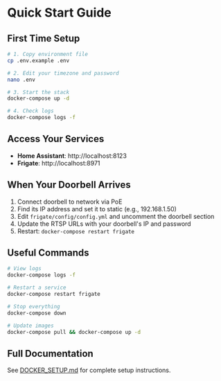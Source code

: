 # Quick Start Guide

## First Time Setup

```bash
# 1. Copy environment file
cp .env.example .env

# 2. Edit your timezone and password
nano .env

# 3. Start the stack
docker-compose up -d

# 4. Check logs
docker-compose logs -f
```

## Access Your Services

- **Home Assistant**: http://localhost:8123
- **Frigate**: http://localhost:8971

## When Your Doorbell Arrives

1. Connect doorbell to network via PoE
2. Find its IP address and set it to static (e.g., 192.168.1.50)
3. Edit `frigate/config/config.yml` and uncomment the doorbell section
4. Update the RTSP URLs with your doorbell's IP and password
5. Restart: `docker-compose restart frigate`

## Useful Commands

```bash
# View logs
docker-compose logs -f

# Restart a service
docker-compose restart frigate

# Stop everything
docker-compose down

# Update images
docker-compose pull && docker-compose up -d
```

## Full Documentation

See [DOCKER_SETUP.md](DOCKER_SETUP.md) for complete setup instructions.
